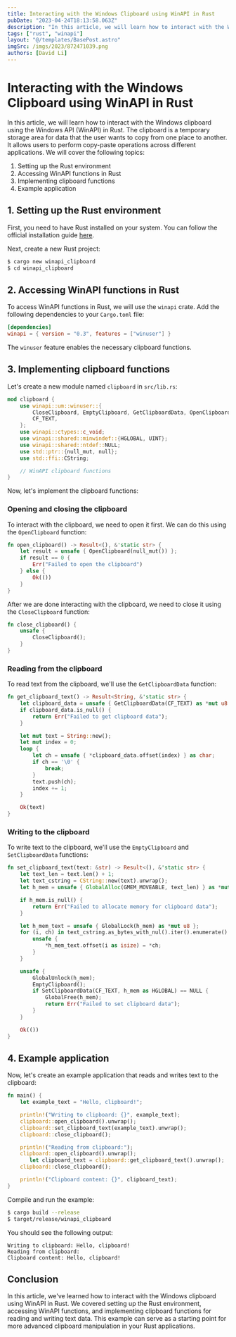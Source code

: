 ```yaml
---
title: Interacting with the Windows Clipboard using WinAPI in Rust
pubDate: "2023-04-24T18:13:58.063Z"
description: "In this article, we will learn how to interact with the Windows clipboard using the Windows API (WinAPI) in Rust."
tags: ["rust", "winapi"]
layout: "@/templates/BasePost.astro"
imgSrc: /imgs/2023/872471039.png
authors: [David Li]
---
```

# Interacting with the Windows Clipboard using WinAPI in Rust

In this article, we will learn how to interact with the Windows clipboard using the Windows API (WinAPI) in Rust. The clipboard is a temporary storage area for data that the user wants to copy from one place to another. It allows users to perform copy-paste operations across different applications. We will cover the following topics:

1. Setting up the Rust environment
2. Accessing WinAPI functions in Rust
3. Implementing clipboard functions
4. Example application

## 1. Setting up the Rust environment

First, you need to have Rust installed on your system. You can follow the official installation guide [here](https://www.rust-lang.org/tools/install).

Next, create a new Rust project:

```bash
$ cargo new winapi_clipboard
$ cd winapi_clipboard
```

## 2. Accessing WinAPI functions in Rust

To access WinAPI functions in Rust, we will use the `winapi` crate. Add the following dependencies to your `Cargo.toml` file:

```toml
[dependencies]
winapi = { version = "0.3", features = ["winuser"] }
```

The `winuser` feature enables the necessary clipboard functions.

## 3. Implementing clipboard functions

Let's create a new module named `clipboard` in `src/lib.rs`:

```rust
mod clipboard {
    use winapi::um::winuser::{
        CloseClipboard, EmptyClipboard, GetClipboardData, OpenClipboard, SetClipboardData,
        CF_TEXT,
    };
    use winapi::ctypes::c_void;
    use winapi::shared::minwindef::{HGLOBAL, UINT};
    use winapi::shared::ntdef::NULL;
    use std::ptr::{null_mut, null};
    use std::ffi::CString;

    // WinAPI clipboard functions
}
```

Now, let's implement the clipboard functions:

### Opening and closing the clipboard

To interact with the clipboard, we need to open it first. We can do this using the `OpenClipboard` function:

```rust
fn open_clipboard() -> Result<(), &'static str> {
    let result = unsafe { OpenClipboard(null_mut()) };
    if result == 0 {
        Err("Failed to open the clipboard")
    } else {
        Ok(())
    }
}
```

After we are done interacting with the clipboard, we need to close it using the `CloseClipboard` function:

```rust
fn close_clipboard() {
    unsafe {
        CloseClipboard();
    }
}
```

### Reading from the clipboard

To read text from the clipboard, we'll use the `GetClipboardData` function:

```rust
fn get_clipboard_text() -> Result<String, &'static str> {
    let clipboard_data = unsafe { GetClipboardData(CF_TEXT) as *mut u8 };
    if clipboard_data.is_null() {
        return Err("Failed to get clipboard data");
    }

    let mut text = String::new();
    let mut index = 0;
    loop {
        let ch = unsafe { *clipboard_data.offset(index) } as char;
        if ch == '\0' {
            break;
        }
        text.push(ch);
        index += 1;
    }

    Ok(text)
}
```

### Writing to the clipboard

To write text to the clipboard, we'll use the `EmptyClipboard` and `SetClipboardData` functions:

```rust
fn set_clipboard_text(text: &str) -> Result<(), &'static str> {
    let text_len = text.len() + 1;
    let text_cstring = CString::new(text).unwrap();
    let h_mem = unsafe { GlobalAlloc(GMEM_MOVEABLE, text_len) } as *mut c_void;

    if h_mem.is_null() {
        return Err("Failed to allocate memory for clipboard data");
    }

    let h_mem_text = unsafe { GlobalLock(h_mem) as *mut u8 };
    for (i, ch) in text_cstring.as_bytes_with_nul().iter().enumerate() {
        unsafe {
            *h_mem_text.offset(i as isize) = *ch;
        }
    }

    unsafe {
        GlobalUnlock(h_mem);
        EmptyClipboard();
        if SetClipboardData(CF_TEXT, h_mem as HGLOBAL) == NULL {
            GlobalFree(h_mem);
            return Err("Failed to set clipboard data");
        }
    }

    Ok(())
}
```

## 4. Example application

Now, let's create an example application that reads and writes text to the clipboard:

```rust
fn main() {
    let example_text = "Hello, clipboard!";

    println!("Writing to clipboard: {}", example_text);
    clipboard::open_clipboard().unwrap();
    clipboard::set_clipboard_text(example_text).unwrap();
    clipboard::close_clipboard();

    println!("Reading from clipboard:");
    clipboard::open_clipboard().unwrap();
       let clipboard_text = clipboard::get_clipboard_text().unwrap();
    clipboard::close_clipboard();

    println!("Clipboard content: {}", clipboard_text);
}
```

Compile and run the example:

```bash
$ cargo build --release
$ target/release/winapi_clipboard
```

You should see the following output:

```
Writing to clipboard: Hello, clipboard!
Reading from clipboard:
Clipboard content: Hello, clipboard!
```

## Conclusion

In this article, we've learned how to interact with the Windows clipboard using WinAPI in Rust. We covered setting up the Rust environment, accessing WinAPI functions, and implementing clipboard functions for reading and writing text data. This example can serve as a starting point for more advanced clipboard manipulation in your Rust applications.
